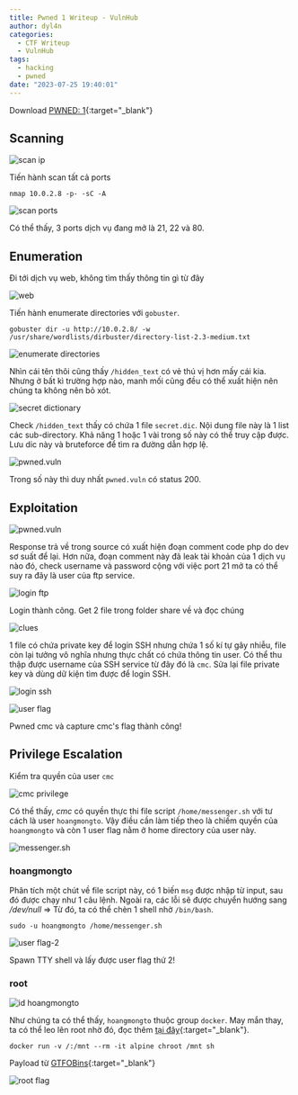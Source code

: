 ```yaml
---
title: Pwned 1 Writeup - VulnHub
author: dyl4n
categories:
  - CTF Writeup
  - VulnHub
tags:
  - hacking
  - pwned
date: "2023-07-25 19:40:01"
---
```


Download [PWNED: 1](https://www.vulnhub.com/entry/pwned-1,507/){:target="\_blank"}

## Scanning

![scan ip](/posts/pwned-1/scan-ip.png)

Tiến hành scan tất cả ports

```shell
nmap 10.0.2.8 -p- -sC -A
```

![scan ports](/posts/pwned-1/scan-ports.png)

Có thể thấy, 3 ports dịch vụ đang mở là 21, 22 và 80.

## Enumeration

Đi tới dịch vụ web, không tìm thấy thông tin gì từ đây

![web](/posts/pwned-1/web.PNG)

Tiến hành enumerate directories với `gobuster`.

```shell
gobuster dir -u http://10.0.2.8/ -w /usr/share/wordlists/dirbuster/directory-list-2.3-medium.txt
```

![enumerate directories](/posts/pwned-1/enum-dir.PNG)

Nhìn cái tên thôi cũng thấy `/hidden_text` có vẻ thú vị hơn mấy cái kia. Nhưng ở bất kì trường hợp nào, manh mối cũng đều có thể xuất hiện nên chúng ta không nên bỏ xót.

![secret dictionary](/posts/pwned-1/secret_dic_file.PNG)

Check `/hidden_text` thấy có chứa 1 file `secret.dic`. Nội dung file này là 1 list các sub-directory. Khả năng 1 hoặc 1 vài trong số này có thể truy cập được. Lưu dic này và bruteforce để tìm ra đường dẫn hợp lệ.

![pwned.vuln](/posts/pwned-1/pwned-vuln.PNG)

Trong số này thì duy nhất `pwned.vuln` có status 200.

## Exploitation

![pwned.vuln](/posts/pwned-1/check-pwned-vuln.PNG)

Response trả về trong source có xuất hiện đoạn comment code php do dev sơ suất để lại. Hơn nữa, đoạn comment này đã leak tài khoản của 1 dịch vụ nào đó, check username và password cộng với việc port 21 mở ta có thể suy ra đây là user của ftp service.

![login ftp](/posts/pwned-1/login-ftp.PNG)

Login thành công. Get 2 file trong folder share về và đọc chúng

![clues](/posts/pwned-1/clues.PNG)

1 file có chứa private key để login SSH nhưng chứa 1 số kí tự gây nhiễu, file còn lại tưởng vô nghĩa nhưng thực chất có chứa thông tin user. Có thể thu thập được username của SSH service từ đây đó là `cmc`. Sửa lại file private key và dùng dữ kiện tìm được để login SSH.

![login ssh](/posts/pwned-1/login-ssh.PNG)

![user flag](/posts/pwned-1/user-flag.png)

Pwned cmc và capture cmc's flag thành công!

## Privilege Escalation

Kiểm tra quyền của user `cmc`

![cmc privilege](/posts/pwned-1/cmc-privilege.png)

Có thể thấy, _cmc_ có quyền thực thi file script `/home/messenger.sh` với tư cách là user `hoangmongto`. Vậy điều cần làm tiếp theo là chiếm quyền của `hoangmongto` và còn 1 user flag nằm ở home directory của user này.

![messenger.sh](/posts/pwned-1/messenger-sh.PNG)

### hoangmongto

Phân tích một chút về file script này, có 1 biến `msg` được nhập từ input, sau đó được chạy như 1 câu lệnh. Ngoài ra, các lỗi sẽ được chuyển hướng sang _/dev/null_ => Từ đó, ta có thể chèn 1 shell nhờ `/bin/bash`.

```shell
sudo -u hoangmongto /home/messenger.sh
```

![user flag-2](/posts/pwned-1/user-flag-2.png)

Spawn TTY shell và lấy được user flag thứ 2!

### root

![id hoangmongto](/posts/pwned-1/id.png)

Như chúng ta có thể thấy, `hoangmongto` thuộc group `docker`. May mắn thay, ta có thể leo lên root nhờ đó, đọc thêm [tại đây](https://flast101.github.io/docker-privesc/){:target="\_blank"}.

```shell
docker run -v /:/mnt --rm -it alpine chroot /mnt sh
```

Payload từ [GTFOBins](https://gtfobins.github.io/gtfobins/docker/){:target="\_blank"}

![root flag](/posts/pwned-1/root-flag.PNG)
